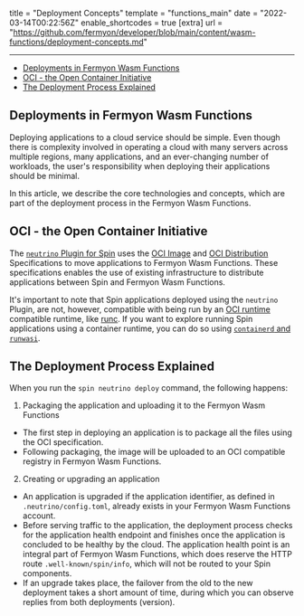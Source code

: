title = "Deployment Concepts"
template = "functions_main"
date = "2022-03-14T00:22:56Z"
enable_shortcodes = true
[extra]
url = "https://github.com/fermyon/developer/blob/main/content/wasm-functions/deployment-concepts.md"

---

- [Deployments in Fermyon Wasm Functions](#deployments-in-fermyon-wasm-functions)
- [OCI - the Open Container Initiative](#oci---the-open-container-initiative)
- [The Deployment Process Explained](#the-deployment-process-explained)

## Deployments in Fermyon Wasm Functions

Deploying applications to a cloud service should be simple. Even though there is complexity involved in operating a cloud with many servers across multiple regions, many applications, and an ever-changing number of workloads, the user's responsibility when deploying their applications should be minimal.

In this article, we describe the core technologies and concepts, which are part of the deployment process in the Fermyon Wasm Functions.

## OCI - the Open Container Initiative

The [`neutrino` Plugin for Spin](neutrino-command-reference) uses the [OCI Image](https://github.com/opencontainers/image-spec) and [OCI Distribution](https://github.com/opencontainers/distribution-spec) Specifications to move applications to Fermyon Wasm Functions. These specifications enables the use of existing infrastructure to distribute applications between Spin and Fermyon Wasm Functions.

It's important to note that Spin applications deployed using the `neutrino` Plugin, are not, however, compatible with being run by an [OCI runtime](https://github.com/opencontainers/runtime-spec) compatible runtime, like [runc](https://github.com/opencontainers/runc). If you want to explore running Spin applications using a container runtime, you can do so using [`containerd` and `runwasi`](https://github.com/containerd/runwasi).

## The Deployment Process Explained

When you run the `spin neutrino deploy` command, the following happens:

1. Packaging the application and uploading it to the Fermyon Wasm Functions
  - The first step in deploying an application is to package all the files using the OCI specification. 
  - Following packaging, the image will be uploaded to an OCI compatible registry in Fermyon Wasm Functions.
2. Creating or upgrading an application
  - An application is upgraded if the application identifier, as defined in `.neutrino/config.toml`, already exists in your Fermyon Wasm Functions account.
  - Before serving traffic to the application, the deployment process checks for the application health endpoint and finishes once the application is concluded to be healthy by the cloud. The application health point is an integral part of Fermyon Wasm Functions, which does reserve the HTTP route `.well-known/spin/info`, which will not be routed to your Spin components.
  - If an upgrade takes place, the failover from the old to the new deployment takes a short amount of time, during which you can observe replies from both deployments (version).
